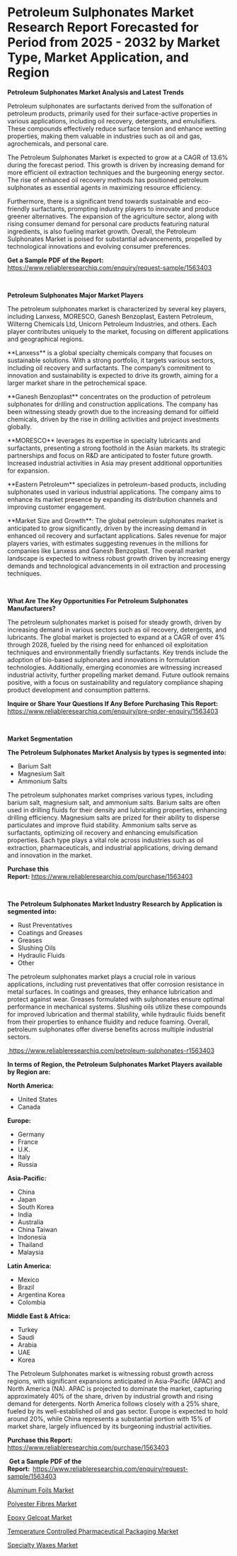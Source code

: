 <p><h1>Petroleum Sulphonates Market Research Report Forecasted for Period from 2025 -  2032 by Market Type, Market Application, and Region</h1></p><p><strong>Petroleum Sulphonates Market Analysis and Latest Trends</strong></p>
<p><p>Petroleum sulphonates are surfactants derived from the sulfonation of petroleum products, primarily used for their surface-active properties in various applications, including oil recovery, detergents, and emulsifiers. These compounds effectively reduce surface tension and enhance wetting properties, making them valuable in industries such as oil and gas, agrochemicals, and personal care.</p><p>The Petroleum Sulphonates Market is expected to grow at a CAGR of 13.6% during the forecast period. This growth is driven by increasing demand for more efficient oil extraction techniques and the burgeoning energy sector. The rise of enhanced oil recovery methods has positioned petroleum sulphonates as essential agents in maximizing resource efficiency. </p><p>Furthermore, there is a significant trend towards sustainable and eco-friendly surfactants, prompting industry players to innovate and produce greener alternatives. The expansion of the agriculture sector, along with rising consumer demand for personal care products featuring natural ingredients, is also fueling market growth. Overall, the Petroleum Sulphonates Market is poised for substantial advancements, propelled by technological innovations and evolving consumer preferences.</p></p>
<p><strong>Get a Sample PDF of the Report:&nbsp;</strong> <a href="https://www.reliableresearchiq.com/enquiry/request-sample/1563403?utm_campaign=103&utm_medium=2&utm_source=Github&utm_content=ia&utm_term=02042025&utm_id=petroleum-sulphonates">https://www.reliableresearchiq.com/enquiry/request-sample/1563403</a></p>
<p>&nbsp;</p>
<p><strong>Petroleum Sulphonates Major Market Players</strong></p>
<p><p>The petroleum sulphonates market is characterized by several key players, including Lanxess, MORESCO, Ganesh Benzoplast, Eastern Petroleum, Wilterng Chemicals Ltd, Unicorn Petroleum Industries, and others. Each player contributes uniquely to the market, focusing on different applications and geographical regions.</p><p>**Lanxess** is a global specialty chemicals company that focuses on sustainable solutions. With a strong portfolio, it targets various sectors, including oil recovery and surfactants. The company’s commitment to innovation and sustainability is expected to drive its growth, aiming for a larger market share in the petrochemical space.</p><p>**Ganesh Benzoplast** concentrates on the production of petroleum sulphonates for drilling and construction applications. The company has been witnessing steady growth due to the increasing demand for oilfield chemicals, driven by the rise in drilling activities and project investments globally. </p><p>**MORESCO** leverages its expertise in specialty lubricants and surfactants, presenting a strong foothold in the Asian markets. Its strategic partnerships and focus on R&D are anticipated to foster future growth. Increased industrial activities in Asia may present additional opportunities for expansion.</p><p>**Eastern Petroleum** specializes in petroleum-based products, including sulphonates used in various industrial applications. The company aims to enhance its market presence by expanding its distribution channels and improving customer engagement.</p><p>**Market Size and Growth**: The global petroleum sulphonates market is anticipated to grow significantly, driven by the increasing demand in enhanced oil recovery and surfactant applications. Sales revenue for major players varies, with estimates suggesting revenues in the millions for companies like Lanxess and Ganesh Benzoplast. The overall market landscape is expected to witness robust growth driven by increasing energy demands and technological advancements in oil extraction and processing techniques.</p></p>
<p>&nbsp;</p>
<p><strong>What Are The Key Opportunities For Petroleum Sulphonates Manufacturers?</strong></p>
<p><p>The petroleum sulphonates market is poised for steady growth, driven by increasing demand in various sectors such as oil recovery, detergents, and lubricants. The global market is projected to expand at a CAGR of over 4% through 2028, fueled by the rising need for enhanced oil exploitation techniques and environmentally friendly surfactants. Key trends include the adoption of bio-based sulphonates and innovations in formulation technologies. Additionally, emerging economies are witnessing increased industrial activity, further propelling market demand. Future outlook remains positive, with a focus on sustainability and regulatory compliance shaping product development and consumption patterns.</p></p>
<p><strong>Inquire or Share Your Questions If Any Before Purchasing This Report:</strong> <a href="https://www.reliableresearchiq.com/enquiry/pre-order-enquiry/1563403?utm_campaign=103&utm_medium=2&utm_source=Github&utm_content=ia&utm_term=02042025&utm_id=petroleum-sulphonates">https://www.reliableresearchiq.com/enquiry/pre-order-enquiry/1563403</a></p>
<p>&nbsp;</p>
<p><strong>Market Segmentation</strong></p>
<p><strong>The Petroleum Sulphonates Market Analysis by types is segmented into:</strong></p>
<p><ul><li>Barium Salt</li><li>Magnesium Salt</li><li>Ammonium Salts</li></ul></p>
<p><p>The petroleum sulphonates market comprises various types, including barium salt, magnesium salt, and ammonium salts. Barium salts are often used in drilling fluids for their density and lubricating properties, enhancing drilling efficiency. Magnesium salts are prized for their ability to disperse particulates and improve fluid stability. Ammonium salts serve as surfactants, optimizing oil recovery and enhancing emulsification properties. Each type plays a vital role across industries such as oil extraction, pharmaceuticals, and industrial applications, driving demand and innovation in the market.</p></p>
<p><strong>Purchase this Report:&nbsp;</strong><a href="https://www.reliableresearchiq.com/purchase/1563403?utm_campaign=103&utm_medium=2&utm_source=Github&utm_content=ia&utm_term=02042025&utm_id=petroleum-sulphonates">https://www.reliableresearchiq.com/purchase/1563403</a></p>
<p>&nbsp;</p>
<p><strong>The Petroleum Sulphonates Market Industry Research by Application is segmented into:</strong></p>
<p><ul><li>Rust Preventatives</li><li>Coatings and Greases</li><li>Greases</li><li>Slushing Oils</li><li>Hydraulic Fluids</li><li>Other</li></ul></p>
<p><p>The petroleum sulphonates market plays a crucial role in various applications, including rust preventatives that offer corrosion resistance in metal surfaces. In coatings and greases, they enhance lubrication and protect against wear. Greases formulated with sulphonates ensure optimal performance in mechanical systems. Slushing oils utilize these compounds for improved lubrication and thermal stability, while hydraulic fluids benefit from their properties to enhance fluidity and reduce foaming. Overall, petroleum sulphonates offer diverse benefits across multiple industrial sectors.</p></p>
<p><a href="https://www.reliableresearchiq.com/petroleum-sulphonates-r1563403?utm_campaign=103&utm_medium=2&utm_source=Github&utm_content=ia&utm_term=02042025&utm_id=petroleum-sulphonates">&nbsp;https://www.reliableresearchiq.com/petroleum-sulphonates-r1563403</a></p>
<p><strong>In terms of Region, the Petroleum Sulphonates Market Players available by Region are:</strong></p>
<p>
    <p> <strong> North America: </strong>
        <ul>
            <li>United States</li>
            <li>Canada</li>
        </ul>
        </p> 
    <p> <strong> Europe: </strong>
        <ul>
            <li>Germany</li>
            <li>France</li>
            <li>U.K.</li>
            <li>Italy</li>
            <li>Russia</li>
        </ul>
        </p> 
    <p> <strong> Asia-Pacific: </strong>
        <ul>
            <li>China</li>
            <li>Japan</li>
            <li>South Korea</li>
            <li>India</li>
            <li>Australia</li>
            <li>China Taiwan</li>
            <li>Indonesia</li>
            <li>Thailand</li>
            <li>Malaysia</li>
        </ul>
        </p> 
    <p> <strong> Latin America: </strong>
        <ul>
            <li>Mexico</li>
            <li>Brazil</li>
            <li>Argentina Korea</li>
            <li>Colombia</li>
        </ul>
        </p> 
    <p> <strong> Middle East & Africa: </strong>
        <ul>
            <li>Turkey</li>
            <li>Saudi</li>
            <li>Arabia</li>
            <li>UAE</li>
            <li>Korea</li>
        </ul>
    </p>
    </p>
<p><p>The Petroleum Sulphonates market is witnessing robust growth across regions, with significant expansions anticipated in Asia-Pacific (APAC) and North America (NA). APAC is projected to dominate the market, capturing approximately 40% of the share, driven by industrial growth and rising demand for detergents. North America follows closely with a 25% share, fueled by its well-established oil and gas sector. Europe is expected to hold around 20%, while China represents a substantial portion with 15% of market share, largely influenced by its burgeoning industrial activities.</p></p>
<p><strong>Purchase this Report: </strong><a href="https://www.reliableresearchiq.com/purchase/1563403?utm_campaign=103&utm_medium=2&utm_source=Github&utm_content=ia&utm_term=02042025&utm_id=petroleum-sulphonates">https://www.reliableresearchiq.com/purchase/1563403</a></p>
<p>&nbsp;<strong>Get a Sample PDF of the Report:&nbsp;&nbsp;</strong><a href="https://www.reliableresearchiq.com/enquiry/request-sample/1563403?utm_campaign=103&utm_medium=2&utm_source=Github&utm_content=ia&utm_term=02042025&utm_id=petroleum-sulphonates">https://www.reliableresearchiq.com/enquiry/request-sample/1563403</a></p>
<p><strong></strong></p>
<p><p><a href="https://github.com/astadtetcha28/Market-Research-Report-List-1/blob/main/aluminum-foils-market.md?utm_campaign=103&utm_medium=2&utm_source=Github&utm_content=ia&utm_term=02042025&utm_id=petroleum-sulphonates">Aluminum Foils Market</a></p><p><a href="https://github.com/pupekironim/Market-Research-Report-List-1/blob/main/polyester-fibres-market.md?utm_campaign=103&utm_medium=2&utm_source=Github&utm_content=ia&utm_term=02042025&utm_id=petroleum-sulphonates">Polyester Fibres Market</a></p><p><a href="https://github.com/yakobotege/Market-Research-Report-List-1/blob/main/epoxy-gelcoat-market.md?utm_campaign=103&utm_medium=2&utm_source=Github&utm_content=ia&utm_term=02042025&utm_id=petroleum-sulphonates">Epoxy Gelcoat Market</a></p><p><a href="https://github.com/heeildannas/Market-Research-Report-List-1/blob/main/temperature-controlled-pharmaceutical-packaging-market.md?utm_campaign=103&utm_medium=2&utm_source=Github&utm_content=ia&utm_term=02042025&utm_id=petroleum-sulphonates">Temperature Controlled Pharmaceutical Packaging Market</a></p><p><a href="https://github.com/ertssmelov0/Market-Research-Report-List-1/blob/main/specialty-waxes-market.md?utm_campaign=103&utm_medium=2&utm_source=Github&utm_content=ia&utm_term=02042025&utm_id=petroleum-sulphonates">Specialty Waxes Market</a></p></p>
